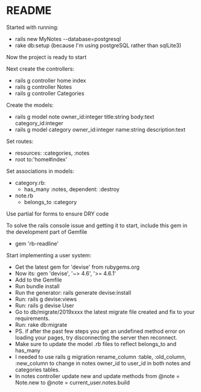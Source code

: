 # README

Started with running:
  - rails new MyNotes --database=postgresql
  - rake db:setup (because I'm using postgreSQL rather than sqlLite3)

Now the project is ready to start

Next create the controllers:
  - rails g controller home index
  - rails g controller Notes
  - rails g controller Categories

Create the models:
  - rails g model note owner_id:integer title:string body:text category_id:integer
  - rails g model category owner_id:integer name:string description:text

Set routes:
  - resources: :categories, :notes
  - root to:'home#index'

Set associations in models:
  - category.rb:
    - has_many :notes, dependent: :destroy
  - note.rb
    - belongs_to :category

Use partial for forms to ensure DRY code

To solve the rails console issue and getting it to start, include this gem in the development part of Gemfile
  - gem 'rb-readline'

Start implementing a user system:
  - Get the latest gem for 'devise' from rubygems.org
  - Now its: gem 'devise', '~> 4.6', '>= 4.6.1'
  - Add to the Gemfile
  - Run bundle install
  - Run the generator: rails generate devise:install
  - Run: rails g devise:views
  - Run: rails g devise User
  - Go to db/migrate/2019xxxx the latest migrate file created and fix to your requirements.
  - Run: rake db:migrate
  - PS. if after the past few steps you get an undefined method error on loading your pages, try disconnecting the server then reconnect.
  - Make sure to update the model .rb files to reflect belongs_to and has_many
  - I needed to use rails g migration rename_column :table, :old_column, :new_column to change in notes owner_id to user_id in both notes and categories tables.
  - In notes controller update new and update methods from @note = Note.new to @note = current_user.notes.build
